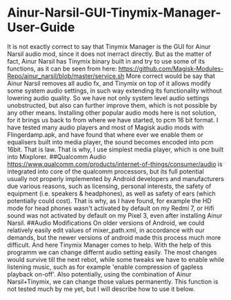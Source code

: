 # Ainur-Narsil-GUI-Tinymix-Manager-User-Guide
It is not exactly correct to say that Tinymix Manager is the GUI for Ainur Narsil audio mod, since it does not inerract directly. But as the matter of fact, Ainur Narsil has Tinymix binary built in and try to use some of its functions, as it can be seen from here: https://github.com/Magisk-Modules-Repo/ainur_narsil/blob/master/service.sh More correct would be say that Ainur Narsil removes all audio fx, and Tinymix on top of it allows modify some system audio settings, in such way extending its functionality without lowering audio quality. So we have not only system level audio settings unobstructed, but also can further improve them, which is not possible by any other means. Installing other popular audio mods here is not solution, for it brings us back to from where we have started, to pcm 16 bit format. I have tested many audio players and most of Magisk audio mods with Flingerdamp.apk, and have found that where ever we enable them or equalisers built into media player, the sound becomes encoded into pcm 16bit. That is law. That is why, I use simplest media player, which is one built into Mixplorer.
##Qualcomm Audio 
https://www.qualcomm.com/products/internet-of-things/consumer/audio is integrated into core of the qualcomm processors, but its full potential usually not properly implemented by Android developers and manufacturers due various reasons, such as licensing, personal interests, the safety of equipment (i.e. speakers & headphones), as well as safety of ears (which potentially could cost). That is why, as I have found, for example the HD mode for head phones wasn't activated by default on my Redmi 7, or Hifi sound was not activated by default on my Pixel 3, even after installing Ainur Narsil. 
##Audio Modifications
On older versions of Android, we could relatively easily edit values of mixer_path.xml, in accordance with our demands, but the newer versions of android made this process much more difficult. And here Tinymix Manager comes to help. With the help of this programm we can change differnt audio setting easily. The most changes would survive till the next rebot, while some tweaks we have to enable while listening music, such as for example 'enable compression of gapless playback on-off'. Also potentially, using the combination of Ainur Narsil+Tinymix, we can change those values permanently. This function is not tested much by me yet, but I will describe how to use it below.   
